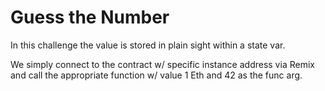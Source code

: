 # Guess the Number

In this challenge the value is stored in plain sight within a state var.

We simply connect to the contract w/ specific instance address via Remix and call the appropriate function w/ value 1 Eth and 42 as the func arg.